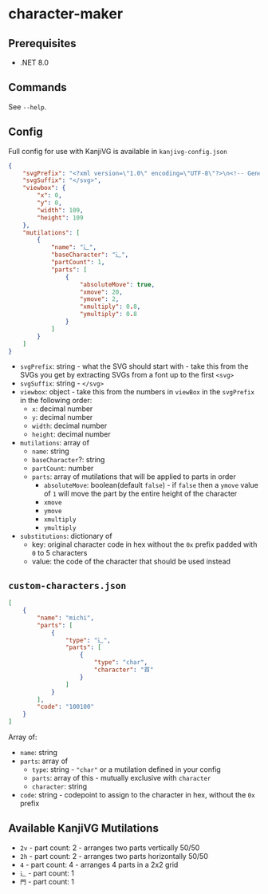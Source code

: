# character-maker

## Prerequisites

- .NET 8.0

## Commands

See `--help`.

## Config

Full config for use with KanjiVG is available in `kanjivg-config.json`

```json
{
    "svgPrefix": "<?xml version=\"1.0\" encoding=\"UTF-8\"?>\n<!-- Generated SVG using Washimiji (https://github.com/Jan0660/washimiji) using SVGs from the KanjiVG project (http://kanjivg.tagaini.net) which is distributed under the Creative Commons Attribution-Share Alike 3.0 License and so is this SVG. See http://creativecommons.org/licenses/by-sa/3.0/ for more details. -->\n<svg xmlns=\"http://www.w3.org/2000/svg\" width=\"109\" height=\"109\" viewBox=\"0 0 109 109\">",
    "svgSuffix": "</svg>",
    "viewbox": {
        "x": 0,
        "y": 0,
        "width": 109,
        "height": 109
    },
    "mutilations": [
        {
            "name": "⻌",
            "baseCharacter": "⻌",
            "partCount": 1,
            "parts": [
                {
                    "absoluteMove": true,
                    "xmove": 20,
                    "ymove": 2,
                    "xmultiply": 0.8,
                    "ymultiply": 0.8
                }
            ]
        }
    ]
}
```

- `svgPrefix`: string - what the SVG should start with - take this from the SVGs you get by extracting SVGs from a font up to the first `<svg>`
- `svgSuffix`: string - `</svg>`
- `viewbox`: object - take this from the numbers in `viewBox` in the `svgPrefix` in the following order:
    - `x`: decimal number
    - `y`: decimal number
    - `width`: decimal number
    - `height`: decimal number
- `mutilations`: array of
    - `name`: string
    - `baseCharacter`?: string
    - `partCount`: number
    - `parts`: array of mutilations that will be applied to parts in order
        - `absoluteMove`: boolean(default `false`) - if `false` then a `ymove` value of `1` will move the part by the entire height of the character
        - `xmove`
        - `ymove`
        - `xmultiply`
        - `ymultiply`
- `substitutions`: dictionary of
    - key: original character code in hex without the `0x` prefix padded with `0` to 5 characters
    - value: the code of the character that should be used instead

## `custom-characters.json`

```json
[
    {
        "name": "michi",
        "parts": [
            {
                "type": "⻌",
                "parts": [
                    {
                        "type": "char",
                        "character": "首"
                    }
                ]
            }
        ],
        "code": "100100"
    }
]
```

Array of:

- `name`: string
- `parts`: array of
    - `type`: string - `"char"` or a mutilation defined in your config
    - `parts`: array of this - mutually exclusive with `character`
    - `character`: string
- `code`: string - codepoint to assign to the character in hex, without the `0x` prefix

## Available KanjiVG Mutilations

- `2v` - part count: 2 - arranges two parts vertically 50/50
- `2h` - part count: 2 - arranges two parts horizontally 50/50
- `4` - part count: 4 - arranges 4 parts in a 2x2 grid
- `⻌` - part count: 1
- `門` - part count: 1

